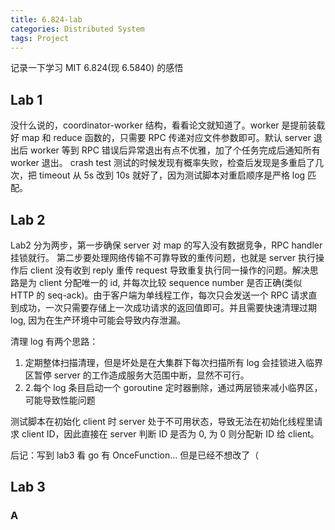 ```yaml
---
title: 6.824-lab
categories: Distributed System
tags: Project
---
```

记录一下学习 MIT 6.824(现 6.5840) 的感悟

## Lab 1

没什么说的，coordinator-worker 结构，看看论文就知道了。worker 是提前装载好 map 和 reduce 函数的，只需要 RPC 传递对应文件参数即可。默认 server 退出后 worker 等到 RPC 错误后异常退出有点不优雅，加了个任务完成后通知所有 worker 退出。
crash test 测试的时候发现有概率失败，检查后发现是多重启了几次，把 timeout 从 5s 改到 10s 就好了，因为测试脚本对重启顺序是严格 log 匹配。

## Lab 2

Lab2 分为两步，第一步确保 server 对 map 的写入没有数据竞争，RPC handler 挂锁就行。
第二步要处理网络传输不可靠导致的重传问题，也就是 server 执行操作后 client 没有收到 reply 重传 request 导致重复执行同一操作的问题。解决思路是为 client 分配唯一的 id, 并每次比较 sequence number 是否正确(类似 HTTP 的 seq-ack)。由于客户端为单线程工作，每次只会发送一个 RPC 请求直到成功，一次只需要存储上一次成功请求的返回值即可。并且需要快速清理过期 log, 因为在生产环境中可能会导致内存泄漏。

清理 log 有两个思路：
1. 定期整体扫描清理，但是坏处是在大集群下每次扫描所有 log 会挂锁进入临界区暂停 server 的工作造成服务大范围中断，显然不可行。
2. 2.每个 log 条目启动一个 goroutine 定时器删除，通过两层锁来减小临界区，可能导致性能问题

测试脚本在初始化 client 时 server 处于不可用状态，导致无法在初始化线程里请求 client ID，因此直接在 server 判断 ID 是否为 0, 为 0 则分配新 ID 给 client。

后记：写到 lab3 看 go 有 OnceFunction... 但是已经不想改了（

## Lab 3

### A
